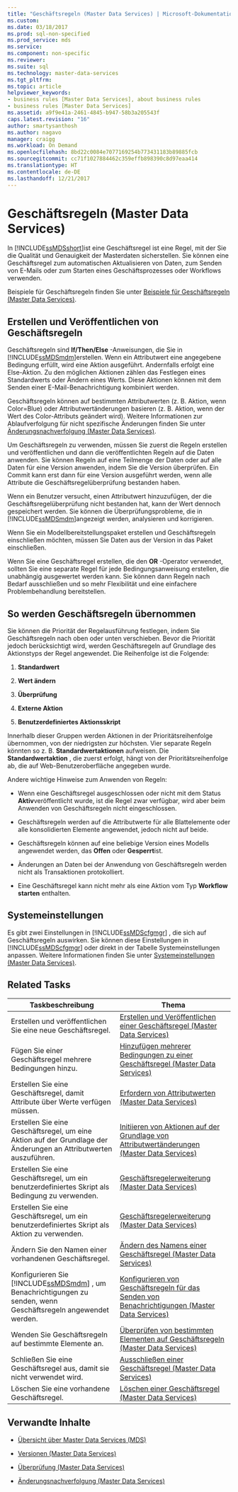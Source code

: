 ```yaml
---
title: "Geschäftsregeln (Master Data Services) | Microsoft-Dokumentation"
ms.custom: 
ms.date: 03/18/2017
ms.prod: sql-non-specified
ms.prod_service: mds
ms.service: 
ms.component: non-specific
ms.reviewer: 
ms.suite: sql
ms.technology: master-data-services
ms.tgt_pltfrm: 
ms.topic: article
helpviewer_keywords:
- business rules [Master Data Services], about business rules
- business rules [Master Data Services]
ms.assetid: a9f9e41a-2461-4845-b947-58b3a205543f
caps.latest.revision: "16"
author: smartysanthosh
ms.author: nagavo
manager: craigg
ms.workload: On Demand
ms.openlocfilehash: 8bd22c0084e7077169254b773431183b89885fcb
ms.sourcegitcommit: cc71f1027884462c359effb898390c8d97eaa414
ms.translationtype: HT
ms.contentlocale: de-DE
ms.lasthandoff: 12/21/2017
---
```

# <a name="business-rules-master-data-services"></a>Geschäftsregeln (Master Data Services)
  In [!INCLUDE[ssMDSshort](../includes/ssmdsshort-md.md)]ist eine Geschäftsregel ist eine Regel, mit der Sie die Qualität und Genauigkeit der Masterdaten sicherstellen. Sie können eine Geschäftsregel zum automatischen Aktualisieren von Daten, zum Senden von E-Mails oder zum Starten eines Geschäftsprozesses oder Workflows verwenden.  
  
 Beispiele für Geschäftsregeln finden Sie unter [Beispiele für Geschäftsregeln &#40;Master Data Services&#41;](../master-data-services/business-rule-examples-master-data-services.md).  
  
## <a name="create-and-publish-business-rules"></a>Erstellen und Veröffentlichen von Geschäftsregeln  
 Geschäftsregeln sind **If/Then/Else** -Anweisungen, die Sie in [!INCLUDE[ssMDSmdm](../includes/ssmdsmdm-md.md)]erstellen. Wenn ein Attributwert eine angegebene Bedingung erfüllt, wird eine Aktion ausgeführt. Andernfalls erfolgt eine Else-Aktion. Zu den möglichen Aktionen zählen das Festlegen eines Standardwerts oder Ändern eines Werts. Diese Aktionen können mit dem Senden einer E-Mail-Benachrichtigung kombiniert werden.  
  
 Geschäftsregeln können auf bestimmten Attributwerten (z. B. Aktion, wenn Color=Blue) oder Attributwertänderungen basieren (z. B. Aktion, wenn der Wert des Color-Attributs geändert wird). Weitere Informationen zur Ablaufverfolgung für nicht spezifische Änderungen finden Sie unter [Änderungsnachverfolgung &#40;Master Data Services&#41;](../master-data-services/change-tracking-master-data-services.md).  
  
 Um Geschäftsregeln zu verwenden, müssen Sie zuerst die Regeln erstellen und veröffentlichen und dann die veröffentlichten Regeln auf die Daten anwenden. Sie können Regeln auf eine Teilmenge der Daten oder auf alle Daten für eine Version anwenden, indem Sie die Version überprüfen. Ein Commit kann erst dann für eine Version ausgeführt werden, wenn alle Attribute die Geschäftsregelüberprüfung bestanden haben.  
  
 Wenn ein Benutzer versucht, einen Attributwert hinzuzufügen, der die Geschäftsregelüberprüfung nicht bestanden hat, kann der Wert dennoch gespeichert werden. Sie können die Überprüfungsprobleme, die in [!INCLUDE[ssMDSmdm](../includes/ssmdsmdm-md.md)]angezeigt werden, analysieren und korrigieren.  
  
 Wenn Sie ein Modellbereitstellungspaket erstellen und Geschäftsregeln einschließen möchten, müssen Sie Daten aus der Version in das Paket einschließen.  
  
 Wenn Sie eine Geschäftsregel erstellen, die den **OR** -Operator verwendet, sollten Sie eine separate Regel für jede Bedingungsanweisung erstellen, die unabhängig ausgewertet werden kann. Sie können dann Regeln nach Bedarf ausschließen und so mehr Flexibilität und eine einfachere Problembehandlung bereitstellen.  
  
## <a name="how-business-rules-are-applied"></a>So werden Geschäftsregeln übernommen  
 Sie können die Priorität der Regelausführung festlegen, indem Sie Geschäftsregeln nach oben oder unten verschieben. Bevor die Priorität jedoch berücksichtigt wird, werden Geschäftsregeln auf Grundlage des Aktionstyps der Regel angewendet. Die Reihenfolge ist die Folgende:  
  
1.  **Standardwert**  
  
2.  **Wert ändern**  
  
3.  **Überprüfung**  
  
4.  **Externe Aktion**  
  
5.  **Benutzerdefiniertes Aktionsskript**  
  
 Innerhalb dieser Gruppen werden Aktionen in der Prioritätsreihenfolge übernommen, von der niedrigsten zur höchsten. Vier separate Regeln könnten so z. B. **Standardwertaktionen** aufweisen. Die **Standardwertaktion** , die zuerst erfolgt, hängt von der Prioritätsreihenfolge ab, die auf Web-Benutzeroberfläche angegeben wurde.  
  
 Andere wichtige Hinweise zum Anwenden von Regeln:  
  
-   Wenn eine Geschäftsregel ausgeschlossen oder nicht mit dem Status **Aktiv**veröffentlicht wurde, ist die Regel zwar verfügbar, wird aber beim Anwenden von Geschäftsregeln nicht eingeschlossen.  
  
-   Geschäftsregeln werden auf die Attributwerte für alle Blattelemente oder alle konsolidierten Elemente angewendet, jedoch nicht auf beide.  
  
-   Geschäftsregeln können auf eine beliebige Version eines Modells angewendet werden, das **Offen** oder **Gesperrt**ist.  
  
-   Änderungen an Daten bei der Anwendung von Geschäftsregeln werden nicht als Transaktionen protokolliert.  
  
-   Eine Geschäftsregel kann nicht mehr als eine Aktion vom Typ **Workflow starten** enthalten.  
  
## <a name="system-settings"></a>Systemeinstellungen  
 Es gibt zwei Einstellungen in [!INCLUDE[ssMDScfgmgr](../includes/ssmdscfgmgr-md.md)] , die sich auf Geschäftsregeln auswirken. Sie können diese Einstellungen in [!INCLUDE[ssMDScfgmgr](../includes/ssmdscfgmgr-md.md)] oder direkt in der Tabelle Systemeinstellungen anpassen. Weitere Informationen finden Sie unter [Systemeinstellungen &#40;Master Data Services&#41;](../master-data-services/system-settings-master-data-services.md).  
  
## <a name="related-tasks"></a>Related Tasks  
  
|Taskbeschreibung|Thema|  
|----------------------|-----------|  
|Erstellen und veröffentlichen Sie eine neue Geschäftsregel.|[Erstellen und Veröffentlichen einer Geschäftsregel &#40;Master Data Services&#41;](../master-data-services/create-and-publish-a-business-rule-master-data-services.md)|  
|Fügen Sie einer Geschäftsregel mehrere Bedingungen hinzu.|[Hinzufügen mehrerer Bedingungen zu einer Geschäftsregel &#40;Master Data Services&#41;](../master-data-services/add-multiple-conditions-to-a-business-rule-master-data-services.md)|  
|Erstellen Sie eine Geschäftsregel, damit Attribute über Werte verfügen müssen.|[Erfordern von Attributwerten &#40;Master Data Services&#41;](../master-data-services/require-attribute-values-master-data-services.md)|  
|Erstellen Sie eine Geschäftsregel, um eine Aktion auf der Grundlage der Änderungen an Attributwerten auszuführen.|[Initiieren von Aktionen auf der Grundlage von Attributwertänderungen &#40;Master Data Services&#41;](../master-data-services/initiate-actions-based-on-attribute-value-changes-master-data-services.md)|  
|Erstellen Sie eine Geschäftsregel, um ein benutzerdefiniertes Skript als Bedingung zu verwenden.|[Geschäftsregelerweiterung &#40;Master Data Services&#41;](../master-data-services/business-rules-extension-master-data-services.md)|  
|Erstellen Sie eine Geschäftsregel, um ein benutzerdefiniertes Skript als Aktion zu verwenden.|[Geschäftsregelerweiterung &#40;Master Data Services&#41;](../master-data-services/business-rules-extension-master-data-services.md)|  
|Ändern Sie den Namen einer vorhandenen Geschäftsregel.|[Ändern des Namens einer Geschäftsregel &#40;Master Data Services&#41;](../master-data-services/change-a-business-rule-name-master-data-services.md)|  
|Konfigurieren Sie [!INCLUDE[ssMDSmdm](../includes/ssmdsmdm-md.md)] , um Benachrichtigungen zu senden, wenn Geschäftsregeln angewendet werden.|[Konfigurieren von Geschäftsregeln für das Senden von Benachrichtigungen &#40;Master Data Services&#41;](../master-data-services/configure-business-rules-to-send-notifications-master-data-services.md)|  
|Wenden Sie Geschäftsregeln auf bestimmte Elemente an.|[Überprüfen von bestimmten Elementen auf Geschäftsregeln &#40;Master Data Services&#41;](../master-data-services/validate-specific-members-against-business-rules-master-data-services.md)|  
|Schließen Sie eine Geschäftsregel aus, damit sie nicht verwendet wird.|[Ausschließen einer Geschäftsregel &#40;Master Data Services&#41;](../master-data-services/exclude-a-business-rule-master-data-services.md)|  
|Löschen Sie eine vorhandene Geschäftsregel.|[Löschen einer Geschäftsregel &#40;Master Data Services&#41;](../master-data-services/delete-a-business-rule-master-data-services.md)|  
  
## <a name="related-content"></a>Verwandte Inhalte  
  
-   [Übersicht über Master Data Services &#40;MDS&#41;](../master-data-services/master-data-services-overview-mds.md)  
  
-   [Versionen &#40;Master Data Services&#41;](../master-data-services/versions-master-data-services.md)  
  
-   [Überprüfung &#40;Master Data Services&#41;](../master-data-services/validation-master-data-services.md)  
  
-   [Änderungsnachverfolgung &#40;Master Data Services&#41;](../master-data-services/change-tracking-master-data-services.md)  
  
  

